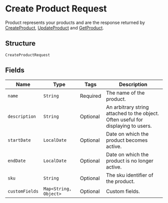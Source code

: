 
# Create Product Request

Product represents your products and are the response returned by [CreateProduct](/doc/product-api.md#create-product), [UpdateProduct](/doc/product-api.md#update-product) and [GetProduct](/doc/product-api.md#get-product).

## Structure

`CreateProductRequest`

## Fields

| Name | Type | Tags | Description |
|  --- | --- | --- | --- | 
| `name` | `String` | Required | The name of the product. | 
| `description` | `String` | Optional | An arbitrary string attached to the object. Often useful for displaying to users. | 
| `startDate` | `LocalDate` | Optional | Date on which the product becomes active. | 
| `endDate` | `LocalDate` | Optional | Date on which the product is no longer active. | 
| `sku` | `String` | Optional | The sku identifier of the product. | 
| `customFields` | `Map<String, Object>` | Optional | Custom fields. | 
